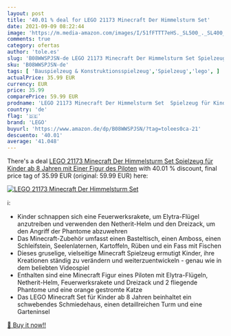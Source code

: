 ```yaml
---
layout: post
title: '40.01 % deal for LEGO 21173 Minecraft Der Himmelsturm Set'
date: 2021-09-09 08:22:44
image: 'https://m.media-amazon.com/images/I/51fFTTT7eHS._SL500_._SL400_.jpg'
comments: true
category: ofertas
author: 'tole.es'
slug: 'B08WWSPJSN-de LEGO 21173 Minecraft Der Himmelsturm Set Spielzeug für...'
sku: 'B08WWSPJSN-de'
tags: [ 'Bauspielzeug & Konstruktionsspielzeug','Spielzeug','lego', ]
actualPrice: 35.99 EUR
currency: EUR
price: 35.99
comparePrice: 59.99 EUR
prodname: 'LEGO 21173 Minecraft Der Himmelsturm Set  Spielzeug für Kinder ab 8 Jahren mit Einer Figur des Piloten'
country: 'de'
flag: '🇩🇪'
brand: 'LEGO'
buyurl: 'https://www.amazon.de/dp/B08WWSPJSN/?tag=tolees0ca-21'
descuento: '40.01'
average: '41.048'
---
```


There's a deal [LEGO 21173 Minecraft Der Himmelsturm Set  Spielzeug für Kinder ab 8 Jahren mit Einer Figur des Piloten](https://www.amazon.de/dp/B08WWSPJSN/?tag=tolees0ca-21)  with  40.01 % discount, final price tag of  35.99 EUR (original: 59.99 EUR) here:

[![LEGO 21173 Minecraft Der Himmelsturm Set](https://m.media-amazon.com/images/I/51fFTTT7eHS._SL500_._SL400_.jpg)](https://www.amazon.de/dp/B08WWSPJSN/?tag=tolees0ca-21)

ℹ️:

- Kinder schnappen sich eine Feuerwerksrakete, um Elytra-Flügel anzutreiben und verwenden den Netherit-Helm und den Dreizack, um den Angriff der Phantome abzuwehren
- Das Minecraft-Zubehör umfasst einen Basteltisch, einen Amboss, einen Schleifstein, Seelenlaternen, Kartoffeln, Rüben und ein Fass mit Fischen
- Dieses gruselige, vielseitige Minecraft Spielzeug ermutigt Kinder, ihre Kreationen ständig zu verändern und weiterzuentwickeln - genau wie in dem beliebten Videospiel
- Enthalten sind eine Minecraft Figur eines Piloten mit Elytra-Flügeln, Netherit-Helm, Feuerwerksrakete und Dreizack und 2 fliegende Phantome und eine orange gestromte Katze
- Das LEGO Minecraft Set für Kinder ab 8 Jahren beinhaltet ein schwebendes Schmiedehaus, einen detaillreichen Turm und eine Garteninsel

[🛒 Buy it now!!](https://www.amazon.de/dp/B08WWSPJSN/?tag=tolees0ca-21)
